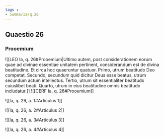```yaml
---
tags : 
- Summa/Ia/q.26
---
```


## Quaestio 26

### Prooemium

![[LEO Ia, q. 26#Prooemium|Ultimo autem, post considerationem eorum quae ad divinae essentiae unitatem pertinent, considerandum est de divina beatitudine. Et circa hoc quaeruntur quatuor. Primo, utrum beatitudo Deo competat. Secundo, secundum quid dicitur Deus esse beatus, utrum secundum actum intellectus. Tertio, utrum sit essentialiter beatitudo cuiuslibet beati. Quarto, utrum in eius beatitudine omnis beatitudo includatur.]]
![[CERF Ia, q. 26#Prooemium]]

![[Ia, q. 26, a. 1#Articulus 1]]

![[Ia, q. 26, a. 2#Articulus 2]]

![[Ia, q. 26, a. 3#Articulus 3]]

![[Ia, q. 26, a. 4#Articulus 4]]

